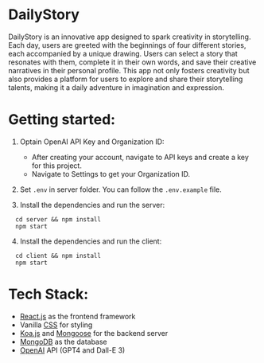 # DailyStory

DailyStory is an innovative app designed to spark creativity in storytelling. Each day, users are greeted with the beginnings of four different stories, each accompanied by a unique drawing. Users can select a story that resonates with them, complete it in their own words, and save their creative narratives in their personal profile. This app not only fosters creativity but also provides a platform for users to explore and share their storytelling talents, making it a daily adventure in imagination and expression.

# Getting started:

1. Optain OpenAI API Key and Organization ID:

   - After creating your account, navigate to API keys and create a key for this project.
   - Navigate to Settings to get your Organization ID.

2. Set `.env` in server folder. You can follow the `.env.example` file.

3. Install the dependencies and run the server:

```
  cd server && npm install
  npm start
```

4. Install the dependencies and run the client:

```
  cd client && npm install
  npm start
```

# Tech Stack:

- [React.js](https://es.react.dev/reference/react) as the frontend framework
- Vanilla [CSS](https://css3.com/) for styling
- [Koa.js](https://koajs.com/) and [Mongoose](https://mongoosejs.com/) for the backend server
- [MongoDB](https://www.mongodb.com/docs/) as the database
- [OpenAI](https://platform.openai.com/docs/api-reference) API (GPT4 and Dall-E 3)
